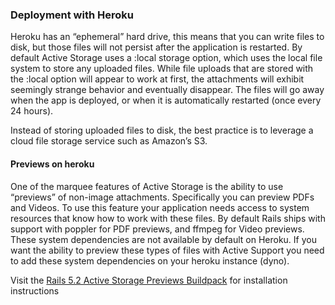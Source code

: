 ### Deployment with Heroku

Heroku has an “ephemeral” hard drive, this means that you can write files to disk, but those files will not persist after the application is restarted. By default Active Storage uses a :local storage option, which uses the local file system to store any uploaded files. While file uploads that are stored with the :local option will appear to work at first, the attachments will exhibit seemingly strange behavior and eventually disappear. The files will go away when the app is deployed, or when it is automatically restarted (once every 24 hours).

Instead of storing uploaded files to disk, the best practice is to leverage a cloud file storage service such as Amazon’s S3.



#### Previews on heroku

One of the marquee features of Active Storage is the ability to use “previews” of non-image attachments. Specifically you can preview PDFs and Videos. To use this feature your application needs access to system resources that know how to work with these files. By default Rails ships with support with poppler for PDF previews, and ffmpeg for Video previews. These system dependencies are not available by default on Heroku. If you want the ability to preview these types of files with Active Support you need to add these system dependencies on your heroku instance (dyno).

Visit the [Rails 5.2 Active Storage Previews Buildpack](https://github.com/heroku/heroku-buildpack-activestorage-preview) for installation instructions